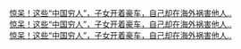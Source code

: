   
[惊呆！这些“中国穷人”，子女开着豪车，自己却在海外祸害他人..](http://www.dianyue.me/archives/490/ddab78q1pzzrh96w/)  
[惊呆！这些“中国穷人”，子女开着豪车，自己却在海外祸害他人..](http://www.dianyue.me/archives/266/rulg2ea8ne8u6vpz/)  
[惊呆！这些“中国穷人”，子女开着豪车，自己却在海外祸害他人..](http://www.dianyue.me/archives/074/dq1lldbc93b6c8kc/)